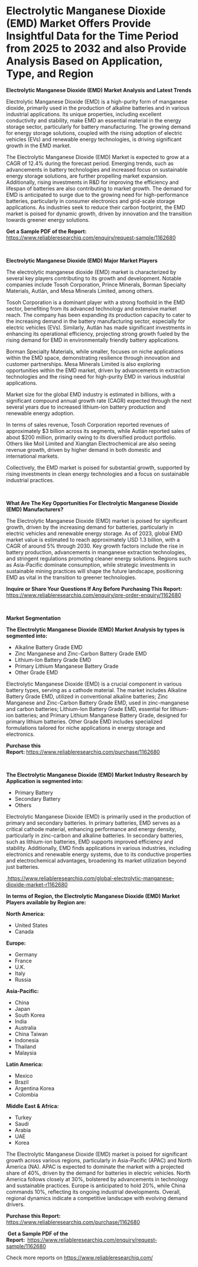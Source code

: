 <p><h1>Electrolytic Manganese Dioxide (EMD) Market Offers Provide Insightful Data for the Time Period from 2025 to 2032 and also Provide Analysis Based on Application, Type, and Region</h1></p><p><strong>Electrolytic Manganese Dioxide (EMD) Market Analysis and Latest Trends</strong></p>
<p><p>Electrolytic Manganese Dioxide (EMD) is a high-purity form of manganese dioxide, primarily used in the production of alkaline batteries and in various industrial applications. Its unique properties, including excellent conductivity and stability, make EMD an essential material in the energy storage sector, particularly for battery manufacturing. The growing demand for energy storage solutions, coupled with the rising adoption of electric vehicles (EVs) and renewable energy technologies, is driving significant growth in the EMD market.</p><p>The Electrolytic Manganese Dioxide (EMD) Market is expected to grow at a CAGR of 12.4% during the forecast period. Emerging trends, such as advancements in battery technologies and increased focus on sustainable energy storage solutions, are further propelling market expansion. Additionally, rising investments in R&D for improving the efficiency and lifespan of batteries are also contributing to market growth. The demand for EMD is anticipated to surge due to the growing need for high-performance batteries, particularly in consumer electronics and grid-scale storage applications. As industries seek to reduce their carbon footprint, the EMD market is poised for dynamic growth, driven by innovation and the transition towards greener energy solutions.</p></p>
<p><strong>Get a Sample PDF of the Report:&nbsp;</strong> <a href="https://www.reliableresearchiq.com/enquiry/request-sample/1162680?utm_campaign=1129&utm_medium=2&utm_source=Github&utm_content=ia&utm_term=02022025&utm_id=electrolytic-manganese-dioxide-emd">https://www.reliableresearchiq.com/enquiry/request-sample/1162680</a></p>
<p>&nbsp;</p>
<p><strong>Electrolytic Manganese Dioxide (EMD) Major Market Players</strong></p>
<p><p>The electrolytic manganese dioxide (EMD) market is characterized by several key players contributing to its growth and development. Notable companies include Tosoh Corporation, Prince Minerals, Borman Specialty Materials, Autlán, and Mesa Minerals Limited, among others.</p><p>Tosoh Corporation is a dominant player with a strong foothold in the EMD sector, benefiting from its advanced technology and extensive market reach. The company has been expanding its production capacity to cater to the increasing demand in the battery manufacturing sector, especially for electric vehicles (EVs). Similarly, Autlán has made significant investments in enhancing its operational efficiency, projecting strong growth fueled by the rising demand for EMD in environmentally friendly battery applications.</p><p>Borman Specialty Materials, while smaller, focuses on niche applications within the EMD space, demonstrating resilience through innovation and customer partnerships. Mesa Minerals Limited is also exploring opportunities within the EMD market, driven by advancements in extraction technologies and the rising need for high-purity EMD in various industrial applications.</p><p>Market size for the global EMD industry is estimated in billions, with a significant compound annual growth rate (CAGR) expected through the next several years due to increased lithium-ion battery production and renewable energy adoption.</p><p>In terms of sales revenue, Tosoh Corporation reported revenues of approximately $3 billion across its segments, while Autlán reported sales of about $200 million, primarily owing to its diversified product portfolio. Others like Moil Limited and Xiangtan Electrochemical are also seeing revenue growth, driven by higher demand in both domestic and international markets. </p><p>Collectively, the EMD market is poised for substantial growth, supported by rising investments in clean energy technologies and a focus on sustainable industrial practices.</p></p>
<p>&nbsp;</p>
<p><strong>What Are The Key Opportunities For Electrolytic Manganese Dioxide (EMD) Manufacturers?</strong></p>
<p><p>The Electrolytic Manganese Dioxide (EMD) market is poised for significant growth, driven by the increasing demand for batteries, particularly in electric vehicles and renewable energy storage. As of 2023, global EMD market value is estimated to reach approximately USD 1.3 billion, with a CAGR of around 5% through 2030. Key growth factors include the rise in battery production, advancements in manganese extraction technologies, and stringent regulations promoting cleaner energy solutions. Regions such as Asia-Pacific dominate consumption, while strategic investments in sustainable mining practices will shape the future landscape, positioning EMD as vital in the transition to greener technologies.</p></p>
<p><strong>Inquire or Share Your Questions If Any Before Purchasing This Report:</strong> <a href="https://www.reliableresearchiq.com/enquiry/pre-order-enquiry/1162680?utm_campaign=1129&utm_medium=2&utm_source=Github&utm_content=ia&utm_term=02022025&utm_id=electrolytic-manganese-dioxide-emd">https://www.reliableresearchiq.com/enquiry/pre-order-enquiry/1162680</a></p>
<p>&nbsp;</p>
<p><strong>Market Segmentation</strong></p>
<p><strong>The Electrolytic Manganese Dioxide (EMD) Market Analysis by types is segmented into:</strong></p>
<p><ul><li>Alkaline Battery Grade EMD</li><li>Zinc Manganese and Zinc-Carbon Battery Grade EMD</li><li>Lithium-Ion Battery Grade EMD</li><li>Primary Lithium Manganese Battery Grade</li><li>Other Grade EMD</li></ul></p>
<p><p>Electrolytic Manganese Dioxide (EMD) is a crucial component in various battery types, serving as a cathode material. The market includes Alkaline Battery Grade EMD, utilized in conventional alkaline batteries; Zinc Manganese and Zinc-Carbon Battery Grade EMD, used in zinc-manganese and carbon batteries; Lithium-Ion Battery Grade EMD, essential for lithium-ion batteries; and Primary Lithium Manganese Battery Grade, designed for primary lithium batteries. Other Grade EMD includes specialized formulations tailored for niche applications in energy storage and electronics.</p></p>
<p><strong>Purchase this Report:&nbsp;</strong><a href="https://www.reliableresearchiq.com/purchase/1162680?utm_campaign=1129&utm_medium=2&utm_source=Github&utm_content=ia&utm_term=02022025&utm_id=electrolytic-manganese-dioxide-emd">https://www.reliableresearchiq.com/purchase/1162680</a></p>
<p>&nbsp;</p>
<p><strong>The Electrolytic Manganese Dioxide (EMD) Market Industry Research by Application is segmented into:</strong></p>
<p><ul><li>Primary Battery</li><li>Secondary Battery</li><li>Others</li></ul></p>
<p><p>Electrolytic Manganese Dioxide (EMD) is primarily used in the production of primary and secondary batteries. In primary batteries, EMD serves as a critical cathode material, enhancing performance and energy density, particularly in zinc-carbon and alkaline batteries. In secondary batteries, such as lithium-ion batteries, EMD supports improved efficiency and stability. Additionally, EMD finds applications in various industries, including electronics and renewable energy systems, due to its conductive properties and electrochemical advantages, broadening its market utilization beyond just batteries.</p></p>
<p><a href="https://www.reliableresearchiq.com/global-electrolytic-manganese-dioxide-market-r1162680?utm_campaign=1129&utm_medium=2&utm_source=Github&utm_content=ia&utm_term=02022025&utm_id=electrolytic-manganese-dioxide-emd">&nbsp;https://www.reliableresearchiq.com/global-electrolytic-manganese-dioxide-market-r1162680</a></p>
<p><strong>In terms of Region, the Electrolytic Manganese Dioxide (EMD) Market Players available by Region are:</strong></p>
<p>
    <p> <strong> North America: </strong>
        <ul>
            <li>United States</li>
            <li>Canada</li>
        </ul>
        </p> 
    <p> <strong> Europe: </strong>
        <ul>
            <li>Germany</li>
            <li>France</li>
            <li>U.K.</li>
            <li>Italy</li>
            <li>Russia</li>
        </ul>
        </p> 
    <p> <strong> Asia-Pacific: </strong>
        <ul>
            <li>China</li>
            <li>Japan</li>
            <li>South Korea</li>
            <li>India</li>
            <li>Australia</li>
            <li>China Taiwan</li>
            <li>Indonesia</li>
            <li>Thailand</li>
            <li>Malaysia</li>
        </ul>
        </p> 
    <p> <strong> Latin America: </strong>
        <ul>
            <li>Mexico</li>
            <li>Brazil</li>
            <li>Argentina Korea</li>
            <li>Colombia</li>
        </ul>
        </p> 
    <p> <strong> Middle East & Africa: </strong>
        <ul>
            <li>Turkey</li>
            <li>Saudi</li>
            <li>Arabia</li>
            <li>UAE</li>
            <li>Korea</li>
        </ul>
    </p>
    </p>
<p><p>The Electrolytic Manganese Dioxide (EMD) market is poised for significant growth across various regions, particularly in Asia-Pacific (APAC) and North America (NA). APAC is expected to dominate the market with a projected share of 40%, driven by the demand for batteries in electric vehicles. North America follows closely at 30%, bolstered by advancements in technology and sustainable practices. Europe is anticipated to hold 20%, while China commands 10%, reflecting its ongoing industrial developments. Overall, regional dynamics indicate a competitive landscape with evolving demand drivers.</p></p>
<p><strong>Purchase this Report: </strong><a href="https://www.reliableresearchiq.com/purchase/1162680?utm_campaign=1129&utm_medium=2&utm_source=Github&utm_content=ia&utm_term=02022025&utm_id=electrolytic-manganese-dioxide-emd">https://www.reliableresearchiq.com/purchase/1162680</a></p>
<p>&nbsp;<strong>Get a Sample PDF of the Report:&nbsp;&nbsp;</strong><a href="https://www.reliableresearchiq.com/enquiry/request-sample/1162680?utm_campaign=1129&utm_medium=2&utm_source=Github&utm_content=ia&utm_term=02022025&utm_id=electrolytic-manganese-dioxide-emd">https://www.reliableresearchiq.com/enquiry/request-sample/1162680</a></p>
<p><strong></strong></p>
<p>Check more reports on <a href="https://www.reliableresearchiq.com/?utm_campaign=1129&utm_medium=2&utm_source=Github&utm_content=ia&utm_term=02022025&utm_id=electrolytic-manganese-dioxide-emd">https://www.reliableresearchiq.com/</a></p>
